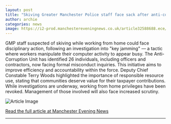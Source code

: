 ```yaml
---
layout: post
title: "Skiving Greater Manchester Police staff face sack after anti-corruption investigation"
author: archie
categories: news
image: https://i2-prod.manchestereveningnews.co.uk/article32588688.ece/ALTERNATES/s1200/0_ABM_5662.jpg
---
```

GMP staff suspected of skiving while working from home could face disciplinary action, following an investigation into "key jamming" — a tactic where workers manipulate their computer activity to appear busy. The Anti-Corruption Unit has identified 26 individuals, including officers and contractors, now facing formal misconduct inquiries. This initiative aims to improve efficiency and accountability within the force. Deputy Chief Constable Terry Woods highlighted the importance of responsible resource use, stating that communities deserve value for their taxpayer contributions. While investigations are underway, working from home privileges have been revoked. Management of those involved will also face increased scrutiny.

![Article Image](https://i2-prod.manchestereveningnews.co.uk/article32588688.ece/ALTERNATES/s1200/0_ABM_5662.jpg)

[Read the full article at Manchester Evening News](https://www.manchestereveningnews.co.uk/news/greater-manchester-news/skiving-greater-manchester-police-staff-32588400)

---
